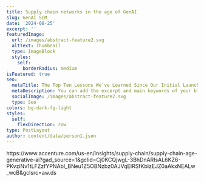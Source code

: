 ```yaml
---
title: Supply chain networks in the age of GenAI
slug: GenAI SCM
date: '2024-08-25'
excerpt: ''
featuredImage:
  url: /images/abstract-feature2.svg
  altText: Thumbnail
  type: ImageBlock
  styles:
    self:
      borderRadius: medium
isFeatured: true
seo:
  metaTitle: The Top Ten Lessons We’ve Learned Since Our Initial Launch
  metaDescription: You can add the excerpt and main keywords of your blog post here.
  socialImage: /images/abstract-feature2.svg
  type: Seo
colors: bg-dark-fg-light
styles:
  self:
    flexDirection: row
type: PostLayout
author: content/data/person1.json
---
```

https\://www\.accenture.com/us-en/insights/supply-chain/supply-chain-age-generative-ai?gad\_source=1\&gclid=Cj0KCQjwgL-3BhDnARIsAL6KZ6-PKvziNv1tLFZzfYPNAbl\_BNeu1Z5OBNzbz0AJVqEIRSfKblzEJZ0aAkxNEALw\_wcB\&gclsrc=aw\.ds
